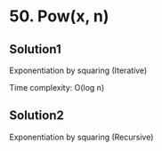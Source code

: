 # 50. Pow(x, n)

## Solution1

Exponentiation by squaring (Iterative)

Time complexity: O(log n)

## Solution2

Exponentiation by squaring (Recursive)
